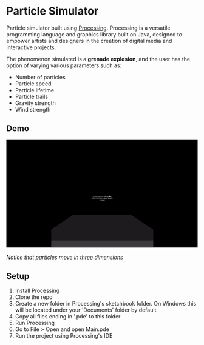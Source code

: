 # Particle Simulator
Particle simulator built using [Processing](https://processing.org/). Processing is a versatile programming language and graphics library built on Java, designed to empower artists and designers in the creation of digital media and interactive projects.

The phenomenon simulated is a **grenade explosion**, and the user has the option of varying various parameters such as:
- Number of particles
- Particle speed
- Particle lifetime
- Particle trails
- Gravity strength
- Wind strength

## Demo

![Demo](https://github.com/JayO-1/Processing_ParticleSimulator/blob/main/ParticleSimGif.gif)

_Notice that particles move in three dimensions_

## Setup

1. Install Processing
2. Clone the repo
3. Create a new folder in Processing's sketchbook folder. On Windows this will be located under your 'Documents' folder by default
4. Copy all files ending in '.pde' to this folder
5. Run Processing
6. Go to File > Open and open Main.pde
7. Run the project using Processing's IDE
